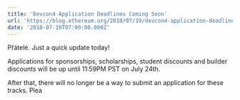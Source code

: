 ```yaml
---
title: 'Devcon4 Application Deadlines Coming Soon'
url: 'https://blog.ethereum.org/2018/07/19/devcon4-application-deadlines-coming-soon/'
date: '2018-07-19T07:00:00.000Z'
---
```

Přátelé.
Just a quick update today!

Applications for sponsorships, scholarships, student discounts and builder discounts will be up until 11:59PM PST on July 24th.

After that, there will no longer be a way to submit an application for these tracks. Plea